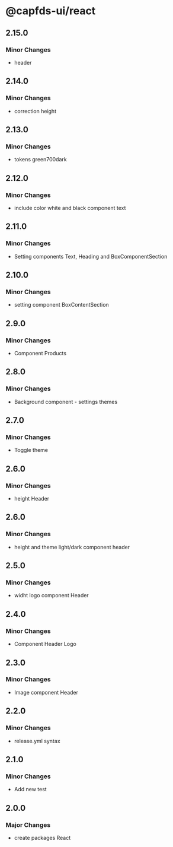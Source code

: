 # @capfds-ui/react

## 2.15.0

### Minor Changes

- header

## 2.14.0

### Minor Changes

- correction height

## 2.13.0

### Minor Changes

- tokens green700dark

## 2.12.0

### Minor Changes

- include color white and black component text

## 2.11.0

### Minor Changes

- Setting components Text, Heading and BoxComponentSection

## 2.10.0

### Minor Changes

- setting component BoxContentSection

## 2.9.0

### Minor Changes

- Component Products

## 2.8.0

### Minor Changes

- Background component - settings themes

## 2.7.0

### Minor Changes

- Toggle theme

## 2.6.0

### Minor Changes

- height Header

## 2.6.0

### Minor Changes

- height and theme light/dark component header

## 2.5.0

### Minor Changes

- widht logo component Header

## 2.4.0

### Minor Changes

- Component Header Logo

## 2.3.0

### Minor Changes

- Image component Header

## 2.2.0

### Minor Changes

- release.yml syntax

## 2.1.0

### Minor Changes

- Add new test

## 2.0.0

### Major Changes

- create packages React
